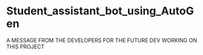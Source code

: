 # Student_assistant_bot_using_AutoGen
A MESSAGE FROM THE DEVELOPERS FOR THE FUTURE DEV WORKING ON THIS PROJECT
